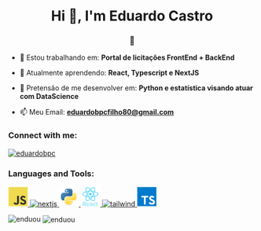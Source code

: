 <h1 align="center">Hi 👋, I'm Eduardo Castro</h1>
<h3 align="center">🚀</h3>

- 🔭 Estou trabalhando em: **Portal de licitações FrontEnd + BackEnd**

- 🌱 Atualmente aprendendo: **React, Typescript e NextJS**

- 💬 Pretensão de me desenvolver em: **Python e estatística visando atuar com DataScience**

- 📫 Meu Email: **eduardobpcfilho80@gmail.com**

<h3 align="left">Connect with me:</h3>
<p align="left">
<a href="https://instagram.com/eduardobpc" target="blank"><img align="center" src="https://raw.githubusercontent.com/rahuldkjain/github-profile-readme-generator/master/src/images/icons/Social/instagram.svg" alt="eduardobpc" height="30" width="40" /></a>
</p>

<h3 align="left">Languages and Tools:</h3>
<p align="left"> <a href="https://developer.mozilla.org/en-US/docs/Web/JavaScript" target="_blank" rel="noreferrer"> <img src="https://raw.githubusercontent.com/devicons/devicon/master/icons/javascript/javascript-original.svg" alt="javascript" width="40" height="40"/> </a> <a href="https://nextjs.org/" target="_blank" rel="noreferrer"> <img src="https://cdn.worldvectorlogo.com/logos/nextjs-2.svg" alt="nextjs" width="40" height="40"/> </a> <a href="https://www.python.org" target="_blank" rel="noreferrer"> <img src="https://raw.githubusercontent.com/devicons/devicon/master/icons/python/python-original.svg" alt="python" width="40" height="40"/> </a> <a href="https://reactjs.org/" target="_blank" rel="noreferrer"> <img src="https://raw.githubusercontent.com/devicons/devicon/master/icons/react/react-original-wordmark.svg" alt="react" width="40" height="40"/> </a> <a href="https://tailwindcss.com/" target="_blank" rel="noreferrer"> <img src="https://www.vectorlogo.zone/logos/tailwindcss/tailwindcss-icon.svg" alt="tailwind" width="40" height="40"/> </a> <a href="https://www.typescriptlang.org/" target="_blank" rel="noreferrer"> <img src="https://raw.githubusercontent.com/devicons/devicon/master/icons/typescript/typescript-original.svg" alt="typescript" width="40" height="40"/> </a> </p>

<p><img align="left" src="https://github-readme-stats.vercel.app/api/top-langs?username=enduou&show_icons=true&locale=en&layout=compact" alt="enduou" /></p>

<p>&nbsp;<img align="center" src="https://github-readme-stats.vercel.app/api?username=enduou&show_icons=true&locale=en" alt="enduou" /></p>

